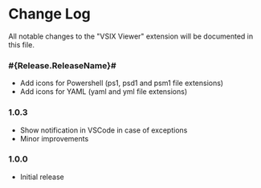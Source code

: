 # Change Log

All notable changes to the "VSIX Viewer" extension will be documented in this file.

### #{Release.ReleaseName}#
- Add icons for Powershell (ps1, psd1 and psm1 file extensions)
- Add icons for YAML (yaml and yml file extensions)

### 1.0.3
- Show notification in VSCode in case of exceptions
- Minor improvements

### 1.0.0
- Initial release


